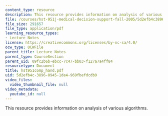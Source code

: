 ```yaml
---
content_type: resource
description: This resource provides information on analysis of various algorithms.
file: /courses/hst-951j-medical-decision-support-fall-2005/5d2efb4c389609451de4969fbefdcdb9_hst951comp_hand.pdf
file_size: 291657
file_type: application/pdf
learning_resource_types:
- Lecture Notes
license: https://creativecommons.org/licenses/by-nc-sa/4.0/
ocw_type: OCWFile
parent_title: Lecture Notes
parent_type: CourseSection
parent_uid: 09fc2b6b-ebcc-7c47-bb03-f127a7a4ff84
resourcetype: Document
title: hst951comp_hand.pdf
uid: 5d2efb4c-3896-0945-1de4-969fbefdcdb9
video_files:
  video_thumbnail_file: null
video_metadata:
  youtube_id: null
---
```

This resource provides information on analysis of various algorithms.